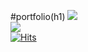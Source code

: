 #portfolio(h1)
<a href="https://packsunjun.github.io/soge/"><img src="https://img.shields.io/badge/Github-3DDC84?style=flat-square&logo=GitHub&logoColor=white"/></a><br>
<a href="https://paksunjun.netlify.app/"><img src="https://img.shields.io/badge/Netlify-3DDC84?style=flat-square&logo=Netlify&logoColor=white"/></a><br>
[![Hits](https://hits.seeyoufarm.com/api/count/incr/badge.svg?url=https%3A%2F%2Fgithub.com%2Fgjbae1212%2Fhit-counter&count_bg=%23B9FF84&title_bg=%23B6D5FF&icon=bitrise.svg&icon_color=%23AE00FF&title=hits&edge_flat=false)](https://hits.seeyoufarm.com)
